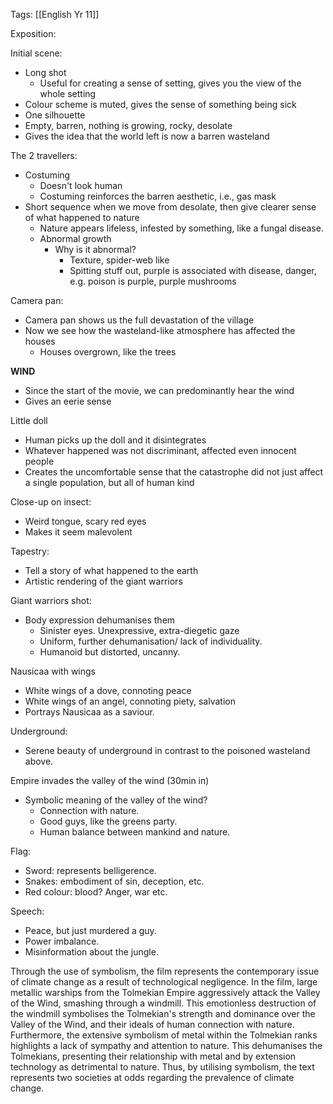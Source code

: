 
Tags: [[English Yr 11]]

Exposition:

Initial scene: 
* Long shot
	* Useful for creating a sense of setting, gives you the view of the whole setting
* Colour scheme is muted, gives the sense of something being sick
* One silhouette 
* Empty, barren, nothing is growing, rocky, desolate
* Gives the idea that the world left is now a barren wasteland

The 2 travellers:
- Costuming
	- Doesn't look human
	- Costuming reinforces the barren aesthetic, i.e., gas mask 
- Short sequence when we move from desolate, then give clearer sense of what happened to nature
	- Nature appears lifeless, infested by something, like a fungal disease.
	- Abnormal growth
		- Why is it abnormal?
			- Texture, spider-web like
			- Spitting stuff out, purple is associated with disease, danger, e.g. poison is purple, purple mushrooms

Camera pan:
* Camera pan shows us the full devastation of the village
* Now we see how the wasteland-like atmosphere has affected the houses
	* Houses overgrown, like the trees

**WIND**
* Since the start of the movie, we can predominantly hear the wind
* Gives an eerie sense

Little doll
- Human picks up the doll and it disintegrates
- Whatever happened was not discriminant, affected even innocent people
- Creates the uncomfortable sense that the catastrophe did not just affect a single population, but all of human kind

Close-up on insect:
* Weird tongue, scary red eyes
* Makes it seem malevolent

Tapestry:
* Tell a story of what happened to the earth
* Artistic rendering of the giant warriors

Giant warriors shot:
* Body expression dehumanises them
	* Sinister eyes. Unexpressive, extra-diegetic gaze
	* Uniform, further dehumanisation/ lack of individuality.
	* Humanoid but distorted, uncanny.

Nausicaa with wings
* White wings of a dove, connoting peace
* White wings of an angel, connoting piety, salvation
* Portrays Nausicaa as a saviour.

Underground:
* Serene beauty of underground in contrast to the poisoned wasteland above.

Empire invades the valley of the wind (30min in)
- Symbolic meaning of the valley of the wind? 
	- Connection with nature.
	- Good guys, like the greens party.
	- Human balance between mankind and nature.

Flag:
* Sword: represents belligerence.
* Snakes: embodiment of sin, deception, etc.
* Red colour: blood? Anger, war etc.

Speech:
* Peace, but just murdered a guy.
* Power imbalance.
* Misinformation about the jungle.

Through the use of symbolism, the film represents the contemporary issue of climate change as a result of technological negligence. In the film, large metallic warships from the Tolmekian Empire aggressively attack the Valley of the Wind, smashing through a windmill. This emotionless destruction of the windmill symbolises the Tolmekian's strength and dominance over the Valley of the Wind, and their ideals of human connection with nature. Furthermore, the extensive symbolism of metal within the Tolmekian ranks highlights a lack of sympathy and attention to nature. This dehumanises the Tolmekians, presenting their relationship with metal and by extension technology as detrimental to nature. Thus, by utilising symbolism, the text represents two societies at odds regarding the prevalence of climate change.